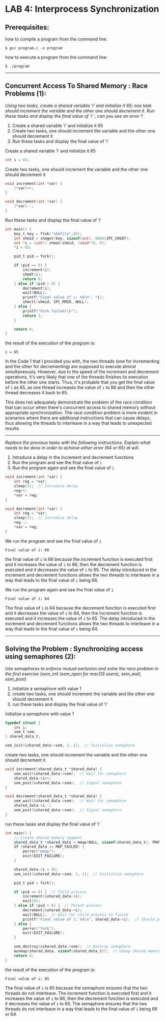 # LAB 4: Interprocess Synchronization

## Prerequisites:
how to compile a program from the command line:
```shell
$ gcc program.c -o program
```

how to execute a program from the command line:
```shell
$ ./program
```

-----------------
## Concurrent Access To Shared Memory : Race Problems (1):

*Using two tasks, create a shared variable ‘i’ and initialize it 65; one task
should increment the variable and the other one should decrement it. Run
these tasks and display the final value of ‘i’ ; can you see an error ?*

1. Create a shared variable ‘i’ and initialize it 65
2. Create two tasks, one should increment the variable and the other one should decrement it
3. Run these tasks and display the final value of ‘i’


Create a shared variable ‘i’ and initialize it 65
```c
int i = 65;
```

Create two tasks, one should increment the variable and the other one should decrement it
```c
void increment(int *var) {
    (*var)++;
}

void decrement(int *var) {
    (*var)--;
}
```

Run these tasks and display the final value of ‘i’
```c
int main() {
    key_t key = ftok("shmfile",65);
    int shmid = shmget(key, sizeof(int), 0666|IPC_CREAT);
    int *i = (int*) shmat(shmid, (void*)0, 0);
    *i = 65;

    pid_t pid = fork();

    if (pid == 0) {
        increment(i);
        shmdt(i);
        return 0;
    } else if (pid > 0) {
        decrement(i);
        wait(NULL);
        printf("Final value of i: %d\n", *i);
        shmctl(shmid, IPC_RMID, NULL);
    } else {
        printf("Fork failed!\n");
        return 1;
    }

    return 0;
}
```

the result of the execution of the program is:
```
i = 65
```

In the Code 1 that I provided you with, the two threads (one for incrementing and the other for decrementing) are supposed to execute almost simultaneously. However, due to the speed of the increment and decrement operations, it's very likely that one of the threads finishes its execution before the other one starts. Thus, it's probable that you get the final value of `i` as 65, as one thread increases the value of `i` to 66 and then the other thread decreases it back to 65.

This does not adequately demonstrate the problem of the race condition that can occur when there's concurrent access to shared memory without appropriate synchronization. The race condition problem is more evident in scenarios where there are additional instructions that can cause delays, thus allowing the threads to interleave in a way that leads to unexpected results.


-----------------
*Replace the previous tasks with the following instructions. Explain what
needs to be done in order to achieve either error (64 or 65) at will.*


1. Introduce a delay in the increment and decrement functions
2. Run the program and see the final value of `i`
3. Run the program again and see the final value of `i`

```c
void increment(int *var) {
    int reg = *var;
    sleep(1);  // Introduce delay
    reg++;
    *var = reg;
}
```

```c
void decrement(int *var) {
    int reg = *var;
    sleep(1);  // Introduce delay
    reg--;
    *var = reg;
}
```

We run the program and see the final value of `i`

```
Final value of i: 66
```

the final value of `i` is 66 because the increment function is executed first and it increases the value of `i` to 66, then the decrement function is executed and it decreases the value of `i` to 65. The delay introduced in the increment and decrement functions allows the two threads to interleave in a way that leads to the final value of `i` being 66.

We run the program again and see the final value of `i`

```
Final value of i: 64
```

The final value of `i` is 64 because the decrement function is executed first and it decreases the value of `i` to 64, then the increment function is executed and it increases the value of `i` to 65. The delay introduced in the increment and decrement functions allows the two threads to interleave in a way that leads to the final value of `i` being 64.


-----------------

## Solving the Problem : Synchronizing access using semaphores (2):

*Use semaphores to enforce mutual exclusion and solve the race problem in the first exercise
(sem_init (sem_open for macOS users), sem_wait, sem_post)*

1. initialize a semaphore with value 1
2. create two tasks, one should increment the variable and the other one should decrement it
3. run these tasks and display the final value of ‘i’

initialize a semaphore with value 1
```c
typedef struct {
    int i;
    sem_t sem;
} shared_data_t;

sem_init(&shared_data->sem, 1, 1);  // Initialize semaphore
```

create two tasks, one should increment the variable and the other one should decrement it
```c
void increment(shared_data_t *shared_data) {
    sem_wait(&shared_data->sem);  // Wait for semaphore
    shared_data->i++;
    sem_post(&shared_data->sem);  // Signal semaphore
}

void decrement(shared_data_t *shared_data) {
    sem_wait(&shared_data->sem);  // Wait for semaphore
    shared_data->i--;
    sem_post(&shared_data->sem);  // Signal semaphore
}
```

run these tasks and display the final value of ‘i’
```c
int main() {
    // Create shared memory segment
    shared_data_t *shared_data = mmap(NULL, sizeof(shared_data_t), PROT_READ | PROT_WRITE, MAP_SHARED | MAP_ANONYMOUS, -1, 0);
    if (shared_data == MAP_FAILED) {
        perror("mmap");
        exit(EXIT_FAILURE);
    }

    shared_data->i = 65;
    sem_init(&shared_data->sem, 1, 1);  // Initialize semaphore

    pid_t pid = fork();

    if (pid == 0) {  // Child process
        increment(&shared_data->i);
        exit(0);
    } else if (pid > 0) {  // Parent process
        decrement(&shared_data->i);
        wait(NULL);  // Wait for child process to finish
        printf("Final value of i: %d\n", shared_data->i);  // Should print 65
    } else {
        perror("fork");
        exit(EXIT_FAILURE);
    }

    sem_destroy(&shared_data->sem);  // Destroy semaphore
    munmap(shared_data, sizeof(shared_data_t));  // Unmap shared memory
    return 0;
}
```

the result of the execution of the program is:
```
Final value of i: 65
```

The final value of `i` is 65 because the semaphore ensures that the two threads do not interleave. The increment function is executed first and it increases the value of `i` to 66, then the decrement function is executed and it decreases the value of `i` to 65. The semaphore ensures that the two threads do not interleave in a way that leads to the final value of `i` being 66 or 64.




